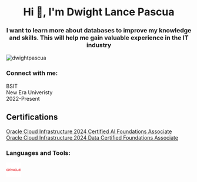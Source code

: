 <h1 align="center">Hi 👋, I'm Dwight Lance Pascua</h1>
<h3 align="center">I want to learn more about databases to improve my knowledge and skills. This will help me gain valuable experience in the IT industry</h3>

<p align="left"> <img src="https://komarev.com/ghpvc/?username=dwightpascua&label=Profile%20views&color=0e75b6&style=flat" alt="dwightpascua" /> </p>

<h3 align="left">Connect with me:</h3>
<p align="left">
</p>
BSIT 
<br>
New Era Univeristy 
<br> 
2022-Present
<h2>Certifications</h2>
<a href= "https://catalog-education.oracle.com/ords/certview/sharebadge?id=92BBE7F684787C714A051019928255D1F33205D37CF9CDB1F70FB4948373D603"> Oracle Cloud Infrastructure 2024 Certified AI Foundations Associate </a>
<br> 
<a href= "https://catalog-education.oracle.com/ords/certview/sharebadge?id=EB910E970871272D59BB2D01E316596F54A05096350FCA7D6B1C9D1CEE15CA89"> Oracle Cloud Infrastructure 2024 Data Certified Foundations Associate </a>
 <br> 

<h3 align="left">Languages and Tools:</h3>
<p align="left"> <a href="https://www.oracle.com/" target="_blank" rel="noreferrer"> <img src="https://raw.githubusercontent.com/devicons/devicon/master/icons/oracle/oracle-original.svg" alt="oracle" width="40" height="40"/> </a> </p>


